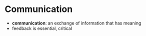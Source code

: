 # Communication

* **communication**: an exchange of information that has meaning
* feedback is essential, critical